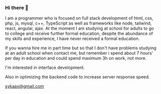 ### Hi there 👋
I am a programmer who is focused on full stack development of html, css, php, js, mysql, c++, TypeScript as well as frameworks like node, tailwind, react, angular, ajax. At the moment I am studying at school for adults to go to college and receive further formal education, despite the abundance of my skills and experience, I have never received a formal education.

If you wanna hire me in part time but so that I don't have problems studying at an adult school when contact me, but remember i spend about 7 hours' per day in education and could spend maximum 3h on work, not more.

I'm interested in interface development.

Also in optimizing the backend code to increase server response speed.

sykaax@gmail.com

<!--
**sykaax/sykaax** is a ✨ _special_ ✨ repository because its `README.md` (this file) appears on your GitHub profile.

Here are some ideas to get you started:

- 🔭 I’m currently working on ...
- 🌱 I’m currently learning ...
- 👯 I’m looking to collaborate on ...
- 🤔 I’m looking for help with ...
- 💬 Ask me about ...
- 📫 How to reach me: ...
- 😄 Pronouns: ...
- ⚡ Fun fact: ...
-->
